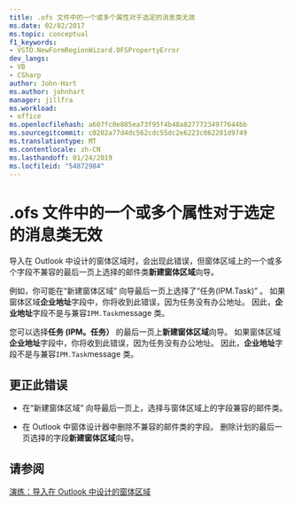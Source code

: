 ```yaml
---
title: .ofs 文件中的一个或多个属性对于选定的消息类无效
ms.date: 02/02/2017
ms.topic: conceptual
f1_keywords:
- VSTO.NewFormRegionWizard.OFSPropertyError
dev_langs:
- VB
- CSharp
author: John-Hart
ms.author: johnhart
manager: jillfra
ms.workload:
- office
ms.openlocfilehash: a607fc0e885ea73f95f4b48a82777234977644bb
ms.sourcegitcommit: c0202a77d4dc562cdc55dc2e6223c062281d9749
ms.translationtype: MT
ms.contentlocale: zh-CN
ms.lasthandoff: 01/24/2019
ms.locfileid: "54872984"
---
```

# <a name="one-or-more-properties-in-the-ofs-file-are-not-valid-for-the-message-class-selected"></a>.ofs 文件中的一个或多个属性对于选定的消息类无效
  导入在 Outlook 中设计的窗体区域时，会出现此错误，但窗体区域上的一个或多个字段不兼容的最后一页上选择的邮件类**新建窗体区域**向导。  

例如，你可能在“新建窗体区域”  向导最后一页上选择了“任务(IPM.Task)”  。 如果窗体区域**企业地址**字段中，你将收到此错误，因为任务没有办公地址。 因此，**企业地址**字段不是与兼容`IPM.Task`message 类。  
  
 您可以选择**任务 (IPM。任务）** 的最后一页上**新建窗体区域**向导。 如果窗体区域**企业地址**字段中，你将收到此错误，因为任务没有办公地址。 因此，**企业地址**字段不是与兼容`IPM.Task`message 类。  
  
## <a name="to-correct-this-error"></a>更正此错误  
  
-   在“新建窗体区域”  向导最后一页上，选择与窗体区域上的字段兼容的邮件类。  
  
-   在 Outlook 中窗体设计器中删除不兼容的邮件类的字段。 删除计划的最后一页选择的字段**新建窗体区域**向导。  
  
## <a name="see-also"></a>请参阅  
 [演练：导入在 Outlook 中设计的窗体区域](../vsto/walkthrough-importing-a-form-region-that-is-designed-in-outlook.md)  
